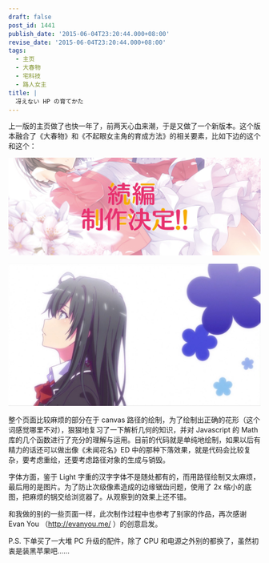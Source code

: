 ```yaml
---
draft: false
post_id: 1441
publish_date: '2015-06-04T23:20:44.000+08:00'
revise_date: '2015-06-04T23:20:44.000+08:00'
tags:
  - 主页
  - 大春物
  - 宅科技
  - 路人女主
title: |
  冴えない HP の育てかた
---
```


上一版的主页做了也快一年了，前两天心血来潮，于是又做了一个新版本。这个版本融合了《大春物》和《不起眼女主角的育成方法》的相关要素，比如下边的这个和这个：

![mv-sequel](mv-sequel.jpg)

![](oregairu.jpg)

整个页面比较麻烦的部分在于 canvas 路径的绘制，为了绘制出正确的花形（这个词感觉哪里不对），狠狠地复习了一下解析几何的知识，并对 Javascript 的 Math 库的几个函数进行了充分的理解与运用。目前的代码就是单纯地绘制，如果以后有精力的话还可以做出像《未闻花名》ED 中的那种下落效果，就是代码会比较复杂，要考虑重绘，还要考虑路径对象的生成与销毁。

字体方面，鉴于 Light 字重的汉字字体不是随处都有的，而用路径绘制又太麻烦，最后用的是图片。为了防止次级像素造成的边缘锯齿问题，使用了 2x 缩小的底图，把麻烦的锅交给浏览器了。从观察到的效果上还不错。

和我做的别的一些页面一样，此次制作过程中也参考了别家的作品，再次感谢 Evan You （http://evanyou.me/ ）的创意启发。

P.S. 下单买了一大堆 PC 升级的配件，除了 CPU 和电源之外别的都换了，虽然初衷是装黑苹果吧……
